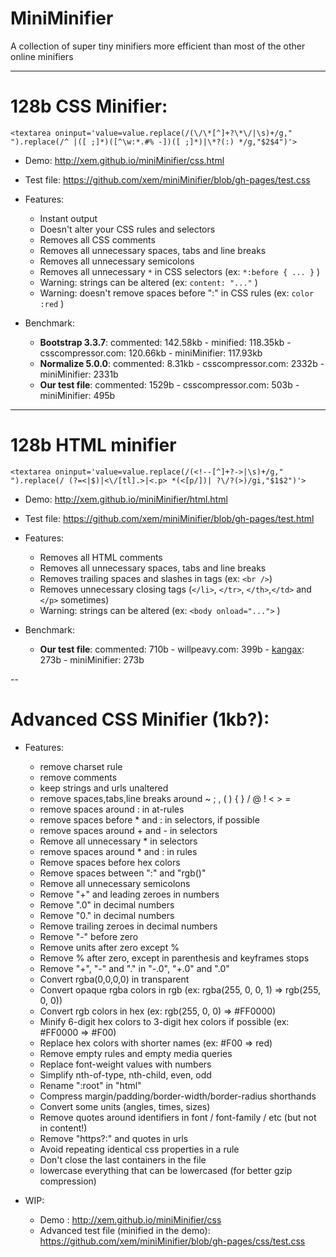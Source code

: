 MiniMinifier
==

A collection of super tiny minifiers more efficient than most of the other online minifiers

---

128b CSS Minifier:
===

````<textarea oninput='value=value.replace(/(\/\*[^]+?\*\/|\s)+/g," ").replace(/^ |([ ;]*)([^\w:*.#% -])([ ;]*)|\*?(:) */g,"$2$4")'>````

- Demo: http://xem.github.io/miniMinifier/css.html

- Test file: https://github.com/xem/miniMinifier/blob/gh-pages/test.css

- Features:

  - Instant output
  - Doesn't alter your CSS rules and selectors
  - Removes all CSS comments
  - Removes all unnecessary spaces, tabs and line breaks
  - Removes all unnecessary semicolons
  - Removes all unnecessary ````*```` in CSS selectors (ex: ````*:before { ... }```` )
  - Warning: strings can be altered (ex: ````content: "..."```` )
  - Warning: doesn't remove spaces before ":" in CSS rules (ex: ````color :red```` )
  
- Benchmark:
  
  - **Bootstrap 3.3.7**: commented: 142.58kb - minified: 118.35kb - csscompressor.com: 120.66kb - miniMinifier: 117.93kb
  - **Normalize 5.0.0**: commented: 8.31kb - csscompressor.com: 2332b - miniMinifier: 2331b
  - **Our test file**: commented: 1529b - csscompressor.com: 503b - miniMinifier: 495b

---

128b HTML minifier
===

````<textarea oninput='value=value.replace(/(<!--[^]+?->|\s)+/g," ").replace(/ (?=<|$)|<\/[tl].>|<.p> *(<[p/])| ?\/?(>)/gi,"$1$2")'>````

- Demo: http://xem.github.io/miniMinifier/html.html

- Test file: https://github.com/xem/miniMinifier/blob/gh-pages/test.html

- Features:

  - Removes all HTML comments
  - Removes all unnecessary spaces, tabs and line breaks
  - Removes trailing spaces and slashes in tags (ex: ````<br />````)
  - Removes unnecessary closing tags (````</li>````, ````</tr>````, ````</th>````,````</td>```` and ````</p>```` sometimes)
  - Warning: strings can be altered (ex: ````<body onload="...">```` )

- Benchmark:

  - **Our test file**: commented: 710b - willpeavy.com: 399b - [kangax](kangax.github.io/html-minifier): 273b - miniMinifier: 273b

--
  
Advanced CSS Minifier (1kb?):
===

- Features:

  - remove charset rule
  - remove comments
  - keep strings and urls unaltered
  - remove spaces,tabs,line breaks around ~ ; , ( ) { } / @ ! < > =
  - remove spaces around : in at-rules
  - remove spaces before * and : in selectors, if possible
  - remove spaces around + and - in selectors
  - Remove all unnecessary * in selectors
  - remove spaces around * and : in rules
  - Remove spaces before hex colors
  - Remove spaces between ":" and "rgb()"
  - Remove all unnecessary semicolons
  - Remove "+" and leading zeroes in numbers
  - Remove ".0" in decimal numbers
  - Remove "0." in decimal numbers
  - Remove trailing zeroes in decimal numbers
  - Remove "-" before zero
  - Remove units after zero except %
  - Remove % after zero, except in parenthesis and keyframes stops
  - Remove "+", "-" and "." in "-.0", "+.0" and ".0"
  - Convert rgba(0,0,0,0) in transparent
  - Convert opaque rgba colors in rgb (ex: rgba(255, 0, 0, 1) => rgb(255, 0, 0))
  - Convert rgb colors in hex (ex: rgb(255, 0, 0) => #FF0000)
  - Minify 6-digit hex colors to 3-digit hex colors if possible (ex: #FF0000 => #F00)
  - Replace hex colors with shorter names (ex: #F00 => red)
  - Remove empty rules and empty media queries
  - Replace font-weight values with numbers
  - Simplify nth-of-type, nth-child, even, odd
  - Rename ":root" in "html"
  - Compress margin/padding/border-width/border-radius shorthands
  - Convert some units (angles, times, sizes)
  - Remove quotes around identifiers in font / font-family / etc (but not in content!)
  - Remove "https?:" and quotes in urls
  - Avoid repeating identical css properties in a rule
  - Don't close the last containers in the file
  - lowercase everything that can be lowercased (for better gzip compression)

- WIP:

  - Demo : http://xem.github.io/miniMinifier/css
  - Advanced test file (minified in the demo): https://github.com/xem/miniMinifier/blob/gh-pages/css/test.css

